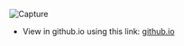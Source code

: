 ![Capture](https://user-images.githubusercontent.com/82975802/147980164-076dae35-563f-4186-8978-c7d503ac0c83.PNG)



- View in github.io using this link: [github.io](https://nahidebrahimian.github.io/Website-Programming-Course/Assignment14/LoginForm/)
